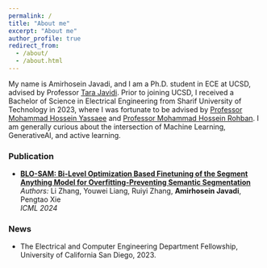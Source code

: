 ```yaml
---
permalink: /
title: "About me"
excerpt: "About me"
author_profile: true
redirect_from: 
  - /about/
  - /about.html
---
```


My name is Amirhosein Javadi, and I am a Ph.D. student in ECE at UCSD, advised by Professor [Tara Javidi](https://tjavidi.eng.ucsd.edu). Prior to joining UCSD, I received a Bachelor of Science in Electrical Engineering from Sharif University of Technology in 2023, where I was fortunate to be advised by [Professor Mohammad Hossein Yassaee](https://scholar.google.com/citations?user=Y6vuiBUAAAAJ&hl=en) and [Professor Mohammad Hossein Rohban](https://scholar.google.com/citations?user=pRyJ6FkAAAAJ&hl=en). I am generally curious about the intersection of Machine Learning, GenerativeAI, and active learning.

### **Publication**
- **[BLO-SAM: Bi-Level Optimization Based Finetuning of the Segment Anything Model for Overfitting-Preventing Semantic Segmentation](https://openreview.net/pdf?id=qRtM5EqE9l)**  
  *Authors:* Li Zhang, Youwei Liang, Ruiyi Zhang, **Amirhosein Javadi**, Pengtao Xie    
  *ICML 2024*
  
### **News**
- The Electrical and Computer Engineering Department Fellowship, University of California San Diego, 2023.

